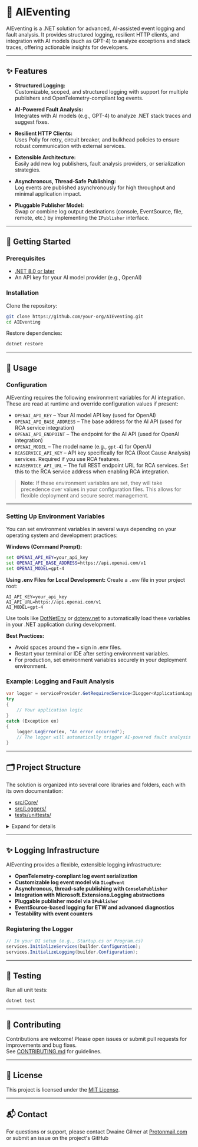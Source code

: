 # 🧠 AIEventing

AIEventing is a .NET solution for advanced, AI-assisted event logging and fault analysis. It provides structured logging, resilient HTTP clients, and integration with AI models (such as GPT-4) to analyze exceptions and stack traces, offering actionable insights for developers.

---

## ✨ Features

- **Structured Logging:**  
  Customizable, scoped, and structured logging with support for multiple publishers and OpenTelemetry-compliant log events.

- **AI-Powered Fault Analysis:**  
  Integrates with AI models (e.g., GPT-4) to analyze .NET stack traces and suggest fixes.

- **Resilient HTTP Clients:**  
  Uses Polly for retry, circuit breaker, and bulkhead policies to ensure robust communication with external services.

- **Extensible Architecture:**  
  Easily add new log publishers, fault analysis providers, or serialization strategies.

- **Asynchronous, Thread-Safe Publishing:**  
  Log events are published asynchronously for high throughput and minimal application impact.

- **Pluggable Publisher Model:**  
  Swap or combine log output destinations (console, EventSource, file, remote, etc.) by implementing the `IPublisher` interface.

---

## 🚀 Getting Started

### Prerequisites

- [.NET 8.0 or later](https://dotnet.microsoft.com/download)
- An API key for your AI model provider (e.g., OpenAI)

### Installation

Clone the repository:

```sh
git clone https://github.com/your-org/AIEventing.git
cd AIEventing
```

Restore dependencies:

```sh
dotnet restore
```

---

## 📝 Usage


### Configuration


AIEventing requires the following environment variables for AI integration. These are read at runtime and override configuration values if present:

- `OPENAI_API_KEY` – Your AI model API key (used for OpenAI)
- `OPENAI_API_BASE_ADDRESS` – The base address for the AI API (used for RCA service integration)
- `OPENAI_API_ENDPOINT` – The endpoint for the AI API (used for OpenAI integration)
- `OPENAI_MODEL` – The model name (e.g., `gpt-4`) for OpenAI
- `RCASERVICE_API_KEY` – API key specifically for RCA (Root Cause Analysis) services. Required if you use RCA features.
- `RCASERVICE_API_URL` – The full REST endpoint URL for RCA services. Set this to the RCA service address when enabling RCA integration.

> **Note:** If these environment variables are set, they will take precedence over values in your configuration files. This allows for flexible deployment and secure secret management.

---

### Setting Up Environment Variables

You can set environment variables in several ways depending on your operating system and development practices:

**Windows (Command Prompt):**
```cmd
set OPENAI_API_KEY=your_api_key
set OPENAI_API_BASE_ADDRESS=https://api.openai.com/v1
set OPENAI_MODEL=gpt-4
```

**Using .env Files for Local Development:**
Create a `.env` file in your project root:
```env
AI_API_KEY=your_api_key
AI_API_URL=https://api.openai.com/v1
AI_MODEL=gpt-4
```
Use tools like [DotNetEnv](https://github.com/tonerdo/dotnet-env) or [dotenv.net](https://github.com/bolorundurowb/dotenv.net) to automatically load these variables in your .NET application during development.

**Best Practices:**
- Avoid spaces around the `=` sign in .env files.
- Restart your terminal or IDE after setting environment variables.
- For production, set environment variables securely in your deployment environment.

### Example: Logging and Fault Analysis

```csharp
var logger = serviceProvider.GetRequiredService<ILogger<ApplicationLogger>>();
try
{
    // Your application logic
}
catch (Exception ex)
{
    logger.LogError(ex, "An error occurred");
    // The logger will automatically trigger AI-powered fault analysis
}
```

---

## 🗂️ Project Structure

The solution is organized into several core libraries and folders, each with its own documentation:

- [src/Core/](src/Core/)  
- [src/Loggers/](src/Loggers/)  
- [tests/unittests/](tests/unittests/)  

<details>
  <summary>Expand for details</summary>

The solution is organized into several core libraries and folders, each with its own documentation:

- [src/Core/](src/Core/)  
  Core logic, domain models, configuration, extensions, and helpers.
  - [Caching](src/Core/Caching/README.md): In-memory and file-based caching services.
  - [Configuration](src/Core/Configuration/README.md): Strongly-typed settings, HTTP resilience, and OpenAI integration.
  - [Contracts](src/Core/Contracts/README.md): Interfaces and abstractions for logging, caching, AI, and more.
  - [Extensions](src/Core/Extensions/README.md): Extension methods for .NET types and solution utilities.
  - [Helpers](src/Core/Helpers/README.md): Utility classes for reflection, JSON, file system, error handling, and more.
  - [Models](src/Core/Models/README.md): Data models for analysis, logging, exceptions, chat, and more.
  - [Services](src/Core/Services/README.md): AI chat, embedding, and fault analysis services.

- [src/Loggers/](src/Loggers/)  
  Logging infrastructure, providers, publishers, and models.
  - [Application](src/Loggers/Application/README.md): Custom logger, logger factory, and provider for structured logging.
  - [Contracts](src/Loggers/Contracts/README.md): Publisher interface for log output.
  - [Extensions](src/Loggers/Extensions/README.md): DI and logging builder extensions for logger registration.
  - [Models](src/Loggers/Models/README.md): OpenTelemetry-compliant log event models.
  - [Publishers](src/Loggers/Publishers/README.md): Console and EventSource publishers for log output.

- [tests/unittests/](tests/unittests/)  
  Unit tests for all major components.

</details>

---

## ✨ Logging Infrastructure

AIEventing provides a flexible, extensible logging infrastructure:

- **OpenTelemetry-compliant log event serialization**
- **Customizable log event model via `ILogEvent`**
- **Asynchronous, thread-safe publishing with `ConsolePublisher`**
- **Integration with Microsoft.Extensions.Logging abstractions**
- **Pluggable publisher model via `IPublisher`**
- **EventSource-based logging for ETW and advanced diagnostics**
- **Testability with event counters**

### Registering the Logger

```csharp
// In your DI setup (e.g., Startup.cs or Program.cs)
services.InitializeServices(builder.Configuration);
services.InitializeLogging(builder.Configuration);
```

---

## 🧪 Testing

Run all unit tests:

```sh
dotnet test
```

---

## 🤝 Contributing

Contributions are welcome! Please open issues or submit pull requests for improvements and bug fixes.  
See [CONTRIBUTING.md](../../CONTRIBUTING.md) for guidelines.

---

## 📄 License

This project is licensed under the [MIT License](../../LICENSE).

---

## 📬 Contact

For questions or support, please contact Dwaine Gilmer at [Protonmail.com](mailto:dwaine.gilmer@protonmail.com) or submit an issue on the project's GitHub
